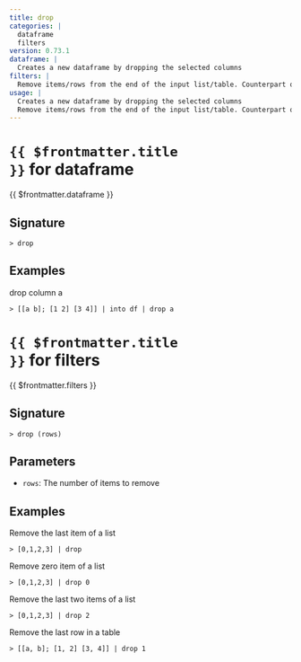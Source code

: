 ```yaml
---
title: drop
categories: |
  dataframe
  filters
version: 0.73.1
dataframe: |
  Creates a new dataframe by dropping the selected columns
filters: |
  Remove items/rows from the end of the input list/table. Counterpart of 'skip'. Opposite of 'last'.
usage: |
  Creates a new dataframe by dropping the selected columns
  Remove items/rows from the end of the input list/table. Counterpart of 'skip'. Opposite of 'last'.
---
```


# <code>{{ $frontmatter.title }}</code> for dataframe

<div class='command-title'>{{ $frontmatter.dataframe }}</div>

## Signature

```> drop ```

## Examples

drop column a
```shell
> [[a b]; [1 2] [3 4]] | into df | drop a
```

# <code>{{ $frontmatter.title }}</code> for filters

<div class='command-title'>{{ $frontmatter.filters }}</div>

## Signature

```> drop (rows)```

## Parameters

 -  `rows`: The number of items to remove

## Examples

Remove the last item of a list
```shell
> [0,1,2,3] | drop
```

Remove zero item of a list
```shell
> [0,1,2,3] | drop 0
```

Remove the last two items of a list
```shell
> [0,1,2,3] | drop 2
```

Remove the last row in a table
```shell
> [[a, b]; [1, 2] [3, 4]] | drop 1
```

